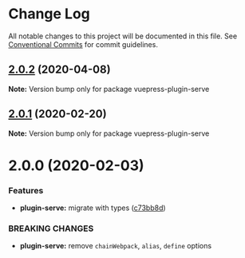# Change Log

All notable changes to this project will be documented in this file.
See [Conventional Commits](https://conventionalcommits.org) for commit guidelines.

## [2.0.2](https://github.com/vuepress/vuepress-community/compare/vuepress-plugin-serve@2.0.1...vuepress-plugin-serve@2.0.2) (2020-04-08)

**Note:** Version bump only for package vuepress-plugin-serve

## [2.0.1](https://github.com/vuepress/vuepress-community/compare/vuepress-plugin-serve@2.0.0...vuepress-plugin-serve@2.0.1) (2020-02-20)

**Note:** Version bump only for package vuepress-plugin-serve

# 2.0.0 (2020-02-03)

### Features

- **plugin-serve:** migrate with types ([c73bb8d](https://github.com/vuepress/vuepress-community/commit/c73bb8da38fec18ddf771cb7d85c4fa10a494319))

### BREAKING CHANGES

- **plugin-serve:** remove `chainWebpack`, `alias`, `define` options
